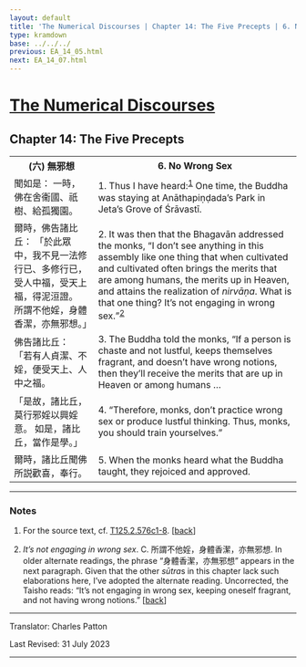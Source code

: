 ```yaml
---
layout: default
title: 'The Numerical Discourses | Chapter 14: The Five Precepts | 6. No Wrong Sex'
type: kramdown
base: ../../../
previous: EA_14_05.html
next: EA_14_07.html
---
```


<h1><a href='../index.html'>The Numerical Discourses</a></h1>
<h2>Chapter 14: The Five Precepts</h2>

<table class="trans">
  <th class='ch'>(六) 無邪想</th>
  <th class='en'>6. No Wrong Sex</th>
  <tr>
    <td class='ch' title='T125.2.576c1'>聞如是： 一時，佛在舍衞國、祇樹、給孤獨園。</td>
    <td id='p1'>1. Thus I have heard:<sup id="ref1"><a href="#n1">1</a></sup> One time, the Buddha was staying at Anāthapiṇḍada’s Park in Jeta’s Grove of Śrāvastī.</td>
  </tr>
  <tr>
    <td class='ch' title='T125.2.576c2'>爾時，佛告諸比丘： 「於此眾中，我不見一法修行已、多修行已，受人中福，受天上福，得泥洹證。 所謂不他婬，身體香潔，亦無邪想。」</td>
    <td id='p2'>2. It was then that the Bhagavān addressed the monks, “I don’t see anything in this assembly like one thing that when cultivated and cultivated often brings the merits that are among humans, the merits up in Heaven, and attains the realization of <em>nirvāṇa</em>. What is that one thing? It’s not engaging in wrong sex.”<sup id="ref2"><a href="#n2">2</a></sup></td>
  </tr>
  <tr>
    <td class='ch' title='T125.2.576c5'>佛告諸比丘： 「若有人貞潔、不婬，便受天上、人中之福。</td>
    <td id='p3'>3. The Buddha told the monks, “If a person is chaste and not lustful, keeps themselves fragrant, and doesn’t have wrong notions, then they’ll receive the merits that are up in Heaven or among humans …</td>
  </tr>
  <tr>
    <td class='ch' title='T125.2.576c6'>「是故，諸比丘，莫行邪婬以興婬意。 如是，諸比丘，當作是學。」</td>
    <td id='p4'>4. “Therefore, monks, don’t practice wrong sex or produce lustful thinking. Thus, monks, you should train yourselves.”</td>
  </tr>
  <tr>
    <td class='ch' title='T125.2.576c7'>爾時，諸比丘聞佛所説歡喜，奉行。</td>
    <td id='p5'>5. When the monks heard what the Buddha taught, they rejoiced and approved.</td>
  </tr>
</table>

<hr/>

<h3 id="notes">Notes</h3>

<ol class="notes-list">
<li id="n1"><p>For the source text, cf. <a href="https://cbetaonline.dila.edu.tw/zh/T02n0125_p0576c01" target="_blank">T125.2.576c1-8</a>. [<a href="#ref1">back</a>]</p></li>
<li id="n2"><p><em>It’s not engaging in wrong sex</em>. C. 所謂不他婬，身體香潔，亦無邪想. In older alternate readings, the phrase “身體香潔，亦無邪想” appears in the next paragraph. Given that the other <em>sūtra</em>s in this chapter lack such elaborations here, I’ve adopted the alternate reading. Uncorrected, the Taisho reads: “It’s not engaging in wrong sex, keeping oneself fragrant, and not having wrong notions.” [<a href="#ref2">back</a>]</p></li>
</ol>
<hr/>

<p class="translator">Translator: Charles Patton</p>
<p class='revised'>Last Revised: 31 July 2023</p>

<hr/>